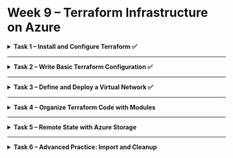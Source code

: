 
# Week 9 – Terraform Infrastructure on Azure

<details>
<summary><strong>Task 1 – Install and Configure Terraform ✅</strong></summary>

**Goal**: Install Terraform and configure Azure CLI for Terraform usage.

---

### 🧰 Installation Instructions:

```bash

# Install Terraform
sudo apt-get update && sudo apt-get install -y gnupg software-properties-common curl
curl -fsSL https://apt.releases.hashicorp.com/gpg | sudo gpg --dearmor -o /usr/share/keyrings/hashicorp-archive-keyring.gpg
echo "deb [signed-by=/usr/share/keyrings/hashicorp-archive-keyring.gpg] https://apt.releases.hashicorp.com $(lsb_release -cs) main" | sudo tee /etc/apt/sources.list.d/hashicorp.list > /dev/null
sudo apt-get update && sudo apt-get install terraform -y
terraform -version
```

---

### 🌐 Configure Azure CLI:

```bash
# Install Azure CLI
curl -sL https://packages.microsoft.com/keys/microsoft.asc | gpg --dearmor | sudo tee /etc/apt/trusted.gpg.d/microsoft.gpg > /dev/null
AZ_REPO=$(lsb_release -cs)
echo "deb [arch=$(dpkg --print-architecture)] https://packages.microsoft.com/repos/azure-cli/ $AZ_REPO main" | sudo tee /etc/apt/sources.list.d/azure-cli.list
sudo apt-get update
sudo apt-get install azure-cli -y
az version
az login
```

### ✅ Verify Subscription

After login, verify that you are connected to the correct Azure subscription:

```bash
az account show
```

If you need to switch to a different subscription:

```bash
az account set --subscription "<Your Subscription ID>"
```

You can list all available subscriptions with:

```bash
az account list --output table
```

Make sure the active subscription is the one you intend to work with for this project.

</details>

---

<details>
<summary><strong>Task 2 – Write Basic Terraform Configuration ✅</strong></summary>

**Goal**: Create a basic Terraform configuration to provision a Resource Group in Azure.

---

### ✏️ Steps:

1. Create a `main.tf` file:

```hcl
terraform {
  required_providers {
    azurerm = {
      source  = "hashicorp/azurerm"
      version = "~> 3.0"
    }
  }
}
```
#### 📌 Explanation:
This block defines the required Terraform provider.  
- `required_providers`: Specifies the provider needed to interact with Azure.
- `source = "hashicorp/azurerm"`: Uses the official Azure provider from HashiCorp.
- `version = "~> 3.0"`: Ensures that Terraform uses provider version 3.x for stability and compatibility.

---

```hcl
provider "azurerm" {
  features {}
}
```
#### 📌 Explanation:
This block configures the Azure provider.
- `features {}`: Required syntax, can remain empty unless specific features are used.
- This configuration uses **dynamic subscription selection**, meaning Terraform will automatically use the subscription from your Azure CLI login.

To check your current Azure subscription:
```bash
az account show
```
To switch to another subscription:
```bash
az account list --output table
az account set --subscription "Your Subscription Name or ID"
```

❗ If you want to lock the provider to a specific subscription, you can write:
```hcl
provider "azurerm" {
  features {}
  subscription_id = "your-subscription-id"
  tenant_id       = "your-tenant-id"
}
```
But this is usually recommended for production environments.

---

```hcl
resource azurerm_resource_group "rg" {
    name     = "rg-week9"
    location = "westeurope"
}
```
#### 📌 Explanation:
This block creates a Resource Group in Azure.
- `azurerm_resource_group`: Specifies the type of resource to create.
- `"rg"`: Logical Terraform name (used for referencing the resource later).
- `name = "rg-week9"`: The name of the resource group that will appear in the Azure Portal.
- `location = "westeurope"`: The Azure region where the resource group will be deployed.

**Note:** Make sure the location name is correct. Use:
```bash
az account list-locations --output table
```
Example of valid region: `westeurope`  
**Incorrect example:** `wwesteurope`

---

### 🚀 Terraform Commands:

2. Initialize Terraform:

```bash
terraform init
```
#### 📌 Explanation:
- Initializes the current working directory as a Terraform project.
- Downloads the required provider plugins (in this case, AzureRM).
- Creates the `.terraform` directory which stores configuration files for the project.

You must run this command **before** using `plan` or `apply`.

---

3. Plan the execution:

```bash
terraform plan
```
#### 📌 Explanation:
- Displays the execution plan: what Terraform will create, update, or destroy.
- It’s a **safe preview** that shows changes without applying them.
- Recommended to run before every `apply` to verify the desired outcome.

The plan shows the current status vs. the desired configuration.

---

4. Apply the configuration:

```bash
terraform apply
```
#### 📌 Explanation:
- Applies the changes required to reach the desired state of the configuration.
- Executes the creation, modification, or deletion of resources.
- Requires manual confirmation by typing `yes`.

After this step, the resources are created and visible in the Azure Portal.

---

Confirm the creation of the resource group in the Azure Portal.

</details>

---

<details>
<summary><strong>Task 3 – Define and Deploy a Virtual Network ✅</strong></summary>

✅ **Goal**: Extend Terraform configuration to deploy a virtual network.

---

### ✏️ Example Virtual Network Configuration:

```hcl
resource "azurerm_virtual_network" "vnet" {
  name                = "vnet-week9"
  address_space       = ["10.0.0.0/24"]
  location            = azurerm_resource_group.rg.location
  resource_group_name = azurerm_resource_group.rg.name
}
```

1. Run:

```bash
terraform plan
terraform apply
```

✅ Verify that the virtual network is created successfully.

</details>

---

<details>
<summary><strong>Task 4 – Organize Terraform Code with Modules</strong></summary>

✅ **Goal**: Refactor the project using modules for better structure.

---

### 📂 Suggested Folder Structure:

```text
.
├── main.tf
├── modules/
│   ├── resource_group/
│   │   └── main.tf
│   ├── virtual_network/
│   │   └── main.tf
│   └── virtual_machine/
│       └── main.tf
├── variables.tf
└── outputs.tf
```

---

✅ Use `terraform plan` and `terraform apply` to verify the modular deployment.

</details>

---

<details>
<summary><strong>Task 5 – Remote State with Azure Storage</strong></summary>

✅ **Goal**: Configure remote state storage and enable logging.

---

### 📦 Backend Configuration Example:

```hcl
terraform {
  backend "azurerm" {
    resource_group_name  = "myResourceGroup"
    storage_account_name = "mystorageaccount"
    container_name       = "tfstate"
    key                  = "terraform.tfstate"
  }
}
```

---

### 🔍 Logging and Debugging:

Enable debug logs:

```bash
TF_LOG=DEBUG terraform apply 2>&1 | tee tf_debug.log
```

✅ Verify that the remote state is correctly stored in the Azure Storage Account.

</details>

---

<details>
<summary><strong>Task 6 – Advanced Practice: Import and Cleanup</strong></summary>

✅ **Goal**: Practice resource import and cleanup.

---

### ✏️ Import Resource Example:

```bash
terraform import azurerm_virtual_machine.example /subscriptions/xxx/resourceGroups/xxx/providers/Microsoft.Compute/virtualMachines/xxx
```

✅ Confirm that the resource is now managed by Terraform.

---

### 🧹 Destroy All Resources:

```bash
terraform destroy
```

✅ Verify resource deletion in Azure Portal.

</details>
